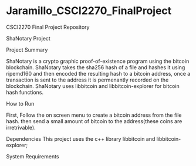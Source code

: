 # Jaramillo_CSCI2270_FinalProject
CSCI2270 Final Project Repository

ShaNotary Project

Project Summary 

ShaNotary is a crypto graphic proof-of-existence program using the bitcoin blockchain. ShaNotary takes the sha256 hash of a file and hashes it using ripemd160 and then encoded the resulting hash to a bitcoin address, once a transaction is sent to the address it is permenantly recorded on the blockchain. ShaNotary uses libbitcoin and libbitcoin-explorer for bitcoin hash functions. 

How to Run

First, Follow the on screen menu to create a bitcoin address from the file hash. then send a small amount of bitcoin to the address(these coins are irretrivable). 


Dependencies
This project uses the c++ library libbitcoin and libbitcoin-explorer;



System Requirements




